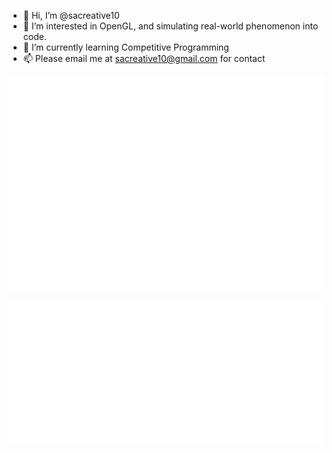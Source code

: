 - 👋 Hi, I’m @sacreative10
- 👀 I’m interested in OpenGL, and simulating real-world phenomenon into code.
- 🌱 I’m currently learning Competitive Programming
- 📫 Please email me at sacreative10@gmail.com for contact

<!---
sacreative10/sacreative10 is a ✨ special ✨ repository because its `README.md` (this file) appears on your GitHub profile.
You can click the Preview link to take a look at your changes.
--->
![Commit Facts](https://raw.githubusercontent.com/sacreative10/sacreative10/main/metrics.plugin.habits.charts.svg)

![Isometric Calendar](https://raw.githubusercontent.com/sacreative10/sacreative10/main/metrics.plugin.isocalendar.svg)
